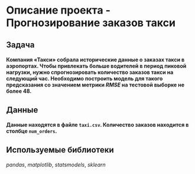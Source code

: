 # Описание проекта - Прогнозирование заказов такси

## Задача
#### Компания «Такси» собрала исторические данные о заказах такси в аэропортах. Чтобы привлекать больше водителей в период пиковой нагрузки, нужно спрогнозировать количество заказов такси на следующий час. Необходимо построить модель для такого предсказания со значением метрики *RMSE* на тестовой выборке не более 48.

## Данные
#### Данные находятся в файле `taxi.csv`. Количество заказов находится в столбце `num_orders`.

## Используемые библиотеки

#### 
*pandas*, *matplotlib*, *statsmodels*, *sklearn*
